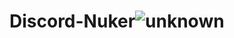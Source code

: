 # Discord-Nuker![unknown](https://user-images.githubusercontent.com/105178805/173780555-9525a5f1-3cb2-40f9-a469-8d0e32235ba5.png)


